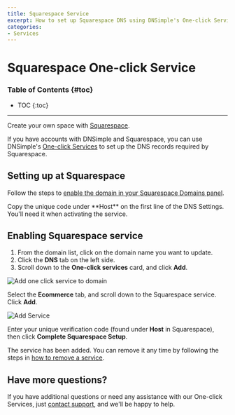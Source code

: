 ```yaml
---
title: Squarespace Service
excerpt: How to set up Squarespace DNS using DNSimple's One-click Service.
categories:
- Services
---
```


# Squarespace One-click Service

### Table of Contents {#toc}

* TOC
{:toc}

---

Create your own space with [Squarespace](http://www.squarespace.com). 

If you have accounts with DNSimple and Squarespace, you can use DNSimple's [One-click Services](/categories/services/) to set up the DNS records required by Squarespace. 

## Setting up at Squarespace

Follow the steps to [enable the domain in your Squarespace Domains panel](https://support.squarespace.com/hc/en-us/articles/205812378).

<info>
Copy the unique code under **Host** on the first line of the DNS Settings. You'll need it when activating the service.
</info>

## Enabling Squarespace service

1. From the domain list, click on the domain name you want to update.
2. Click the **DNS** tab on the left side.
3. Scroll down to the **One-click services** card, and click **Add**.

![Add one click service to domain](/files/add-one-click-service.png)

Select the **Ecommerce** tab, and scroll down to the Squarespace service. Click **Add**.

![Add Service](/files/services-squarespace.png)

Enter your unique verification code (found under **Host** in Squarespace), then click **Complete Squarespace Setup**.

The service has been added. You can remove it any time by following the steps in [how to remove a service](/articles/services/#removing-services). 

## Have more questions?

If you have additional questions or need any assistance with our One-click Services, just [contact support](https://dnsimple.com/feedback), and we'll be happy to help.
